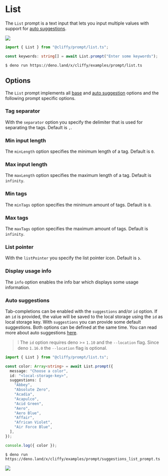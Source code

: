 # List

The `List` prompt is a text input that lets you input multiple values with
support for [auto suggestions](#auto-suggestions).

![](../assets/img/list.gif)

```typescript
import { List } from "@cliffy/prompt/list.ts";

const keywords: string[] = await List.prompt("Enter some keywords");
```

```console
$ deno run https://deno.land/x/cliffy/examples/prompt/list.ts
```

## Options

The `List` prompt implements all [base](./index.md) and
[auto suggestion](../auto_suggestions.md) options and the following prompt
specific options.

### Tag separator

With the `separator` option you specify the delimiter that is used for
separating the tags. Default is `,`.

### Min input length

The `minLength` option specifies the minimum length of a tag. Default is `0`.

### Max input length

The `maxLength` option specifies the maximum length of a tag. Default is
`infinity`.

### Min tags

The `minTags` option specifies the minimum amount of tags. Default is `0`.

### Max tags

The `maxTags` option specifies the maximum amount of tags. Default is
`infinity`.

### List pointer

With the `listPointer` you specify the list pointer icon. Default is `❯`.

### Display usage info

The `info` option enables the info bar which displays some usage information.

### Auto suggestions

Tab-completions can be enabled with the `suggestions` and/or `id` option. If an
`id` is provided, the value will be saved to the local storage using the `id` as
local storage key. With `suggestions` you can provide some default suggestions.
Both options can be defined at the same time. You can read more about auto
suggestions [here](../auto_suggestions.md).

> ❕ The `id` option requires deno >= `1.10` and the `--location` flag. Since
> deno `1.16.0` the `--location` flag is optional.

```typescript
import { List } from "@cliffy/prompt/list.ts";

const color: Array<string> = await List.prompt({
  message: "Choose a color",
  id: "<local-storage-key>",
  suggestions: [
    "Abbey",
    "Absolute Zero",
    "Acadia",
    "Acapulco",
    "Acid Green",
    "Aero",
    "Aero Blue",
    "Affair",
    "African Violet",
    "Air Force Blue",
  ],
});

console.log({ color });
```

```console
$ deno run https://deno.land/x/cliffy/examples/prompt/suggestions_list_prompt.ts
```

![](../assets/img/suggestions_list_prompt.gif)

